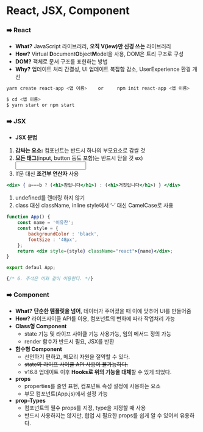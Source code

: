 # React, JSX, Component

### ➡️ **React**

- **What?**  JavaScript 라이브러리, **오직 V(iew)만 신경 쓰는** 라이브러리
- **How?**  Virtual **D**ocument**O**bject**M**odel을 사용, DOM은 트리 구조로 구성
- **DOM?**  객체로 문서 구조를 표현하는 방법
- **Why?**  업데이트 처리 간결성, UI 업데이트 복잡함 감소, UserExperience 환경 개선

```jsx
yarn create react-app <앱 이름>    or     npm init react-app <앱 이름>

$ cd <앱 이름>
$ yarn start or npm start
```

### ➡️ **JSX**

- **JSX 문법**
1. **감싸는 요소:** 컴포넌트는 반드시 하나의 부모요소로 감쌀 것
2. **모든 태그**(input, button 등도 포함)는 반드시 닫을 것       ex) <input />
3. If문 대신 **조건부 연산자** 사용

```jsx
<div> { a===b ? (<h1>참입니다</h1>) : (<h1>거짓입니다</h1>) } </div>
```

1. undefined를 렌더링 하지 않기
2. class 대신 className, inline style에서 ‘-’ 대신 CamelCase로 사용

```jsx
function App() {
	const name = '이유찬';
	const style = {
		backgroundColor : 'black',
		fontSize : '48px',
	};
	return <div style={style} className="react">{name}</div>;
}

export defaul App;

{/* 6. 주석은 이와 같이 이용한다. */}
```

### ➡️ Component

- **What?**  **단순한 템플릿을 넘어**, 데이터가 주어졌을 때 이에 맞추어 UI를 만들어줌
- **How?**  라이프사이클 API를 이용, 컴포넌트의 변화에 따라 작업처리 가능
- **Class형 Component**
    - state 기능 및 라이프 사이클 기능 사용가능, 임의 메서드 정의 가능
    - render 함수가 반드시 필요, JSX를 반환
- **함수형 Component**
    - 선언하기 편하고, 메모리 자원을 절약할 수 있다.
    - ~~state와 라이프 사이클 API 사용이 불가능하다.~~
    - v16.8 업데이트 이후 **Hooks로 위의 기능을 대체**할 수 있게 되었다.
- **props**
    - properties를 줄인 표현, 컴포넌트 속성 설정에 사용하는 요소
    - 부모 컴포넌트(App.js)에서 설정 가능
- **prop-Types**
    - 컴포넌트의 필수 props를 지정, type을 지정할 때 사용
    - 반드시 사용하지는 않지만, 협업 시 필요한 props를 쉽게 알 수 있어서 유용하다.